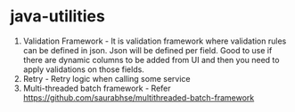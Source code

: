 # java-utilities

1. Validation Framework - It is validation framework where validation rules can be defined in json. Json will be defined per field. Good to use if there are dynamic columns to be added from UI and then you need to apply validations on those fields.
2. Retry - Retry logic when calling some service
3. Multi-threaded batch framework - Refer https://github.com/saurabhse/multithreaded-batch-framework
